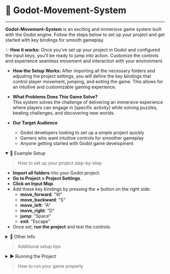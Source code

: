 # 👾 Godot-Movement-System

---

**Godot-Movement-System** is an exciting and immersive game system built with the Godot engine. Follow the steps below to set up your project and get started with key bindings for smooth gameplay.

✨ **How it works:** Once you’ve set up your project in Godot and configured the input keys, you’ll be ready to jump into action. Customize the controls and experience seamless movement and interaction with your environment.

- **How the Setup Works:** After importing all the necessary folders and adjusting the project settings, you will define the key bindings that control player movement, jumping, and exiting the game. This allows for an intuitive and customizable gaming experience.

- **What Problems Does This Game Solve?**  
  This system solves the challenge of delivering an immersive experience where players can engage in [specific activity] while solving puzzles, beating challenges, and discovering new worlds.

- **Our Target Audience**
   - Godot developers looking to set up a simple project quickly
   - Gamers who want intuitive controls for smoother gameplay
   - Anyone getting started with Godot game development


<details open>
<summary>
   🧪 Example Setup

   > How to set up your project step-by-step
</summary>

   - **Import all folders** into your Godot project.
   - **Go to Project > Project Settings**.
   - **Click on Input Map**.
   - Add these key bindings by pressing the **+** button on the right side:
     - **move_forward**: "W"
     - **move_backward**: "S"
     - **move_left**: "A"
     - **move_right**: "D"
     - **jump**: "Space"
     - **exit**: "Escape"
   - Once set, **run the project** and test the controls.

</details>



<details>
<summary>
   📄 Other Info
   
   > Additional setup tips
</summary>

   - **Key Bindings**:
     - **move_forward**: "W"
     - **move_backward**: "S"
     - **move_left**: "A"
     - **move_right**: "D"
     - **jump**: "Space"
     - **exit**: "Escape"
   
   - **Next Steps**  
     Once you’ve configured the key bindings, you can focus on building out the gameplay mechanics and adding assets to bring your game to life.

</details>

</details> <details> <summary> ▶️ Running the Project

> How to run your game properly

</summary>

  - Open the project in Godot Engine.

  - Run the project using the "Play" button or F5.

  - Test the key bindings to ensure smooth gameplay.

</details>

